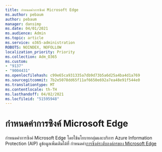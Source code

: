 ```yaml
---
title: กําหนดค่าการซิงค์ Microsoft Edge
ms.author: pebaum
author: pebaum
manager: dansimp
ms.date: 04/01/2021
ms.audience: Admin
ms.topic: article
ms.service: o365-administration
ROBOTS: NOINDEX, NOFOLLOW
localization_priority: Priority
ms.collection: Adm_O365
ms.custom:
- "9137"
- "9004431"
ms.openlocfilehash: c99e65ca931335a7db9d73b5a6d25a4ba4d1a769
ms.sourcegitcommit: 7b2e5078dd65f11af6650e692a7ea48e91f544e0
ms.translationtype: MT
ms.contentlocale: th-TH
ms.lasthandoff: 04/02/2021
ms.locfileid: "51595948"
---
```

# <a name="configure-microsoft-edge-sync"></a>กําหนดค่าการซิงค์ Microsoft Edge

กําหนดค่าการซิงค์ Microsoft Edge โดยใช้นโยบายกลุ่มและบริการ Azure Information Protection (AIP) ดูข้อมูลเพิ่มเติมได้ที่ กําหนดค่า[การซิงค์ระดับองค์กรของ Microsoft Edge](https://docs.microsoft.com/deployedge/microsoft-edge-enterprise-sync)